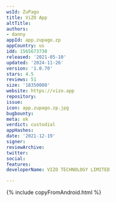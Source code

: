 ```yaml
---
wsId: ZuPago
title: ViZO App
altTitle: 
authors:
- danny
appId: app.zupago.zp
appCountry: us
idd: 1565673730
released: '2021-05-10'
updated: '2024-11-26'
version: '1.0.70'
stars: 4.5
reviews: 51
size: '18350080'
website: https://vizo.app
repository: 
issue: 
icon: app.zupago.zp.jpg
bugbounty: 
meta: ok
verdict: custodial
appHashes: 
date: '2021-12-19'
signer: 
reviewArchive: 
twitter: 
social: 
features: 
developerName: VIZO TECHNOLOGY LIMITED

---
```


{% include copyFromAndroid.html %}